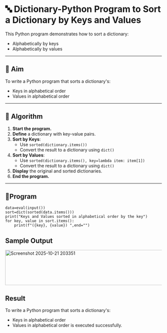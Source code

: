 # 🔤 Dictionary-Python Program to Sort a Dictionary by Keys and Values

This Python program demonstrates how to sort a dictionary:
- Alphabetically by keys
- Alphabetically by values

---

## 🎯 Aim

To write a Python program that sorts a dictionary's:
- Keys in alphabetical order
- Values in alphabetical order

---

## 🧠 Algorithm

1. **Start the program.**
2. **Define** a dictionary with key-value pairs.
3. **Sort by Keys**:
   - Use `sorted(dictionary.items())`
   - Convert the result to a dictionary using `dict()`
4. **Sort by Values**:
   - Use `sorted(dictionary.items(), key=lambda item: item[1])`
   - Convert the result to a dictionary using `dict()`
5. **Display** the original and sorted dictionaries.
6. **End the program.**

---

## 🧪Program
```
data=eval(input())
sort=dict(sorted(data.items()))
print("Keys and Values sorted in alphabetical order by the key")
for key, value in sort.items():
    print(f"({key}, {value}) ",end="")
```

## Sample Output
<img width="821" height="113" alt="Screenshot 2025-10-21 203351" src="https://github.com/user-attachments/assets/d7b88974-6047-4e36-9675-5e757295cc3b" />

## Result
To write a Python program that sorts a dictionary's:
- Keys in alphabetical order
- Values in alphabetical order is executed successfully.

